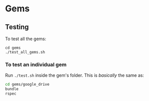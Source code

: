 # Gems

## Testing

To test all the gems:

```
cd gems
./test_all_gems.sh
```

### To test an individual gem

Run `./test.sh` inside the gem's folder. This is _basically_ the same as:

```bash
cd gems/google_drive
bundle
rspec
```
